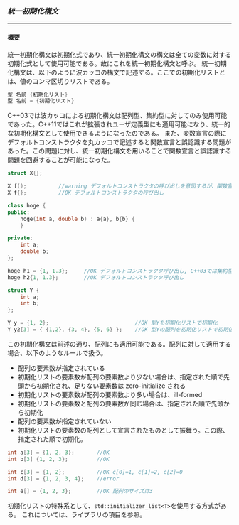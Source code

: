 ### *統一初期化構文*
---
#### 概要
統一初期化構文は初期化式であり、統一初期化構文の構文は全ての変数に対する初期化式として使用可能である。故にこれを統一初期化構文と呼ぶ。
統一初期化構文は、以下のように波カッコの構文で記述する。ここでの初期化リストとは、値のコンマ区切りリストである。

```c++
型 名前 {初期化リスト}
型 名前 = {初期化リスト}
```

C++03では波カッコによる初期化構文は配列型、集約型に対してのみ使用可能であった。C++11ではこれが拡張されユーザ定義型にも適用可能になり、統一的な初期化構文として使用できるようになったのである。
また、変数宣言の際にデフォルトコンストラクタを丸カッコで記述すると関数宣言と誤認識する問題があった。この問題に対し、統一初期化構文を用いることで関数宣言と誤認識する問題を回避することが可能になった。


```c++
struct X{};

X f();          //warning デフォルトコンストラクタの呼び出しを意図するが、関数宣言として解釈。
X f{};          //OK デフォルトコンストラクタの呼び出し

class hoge {
public:
    hoge(int a, double b) : a{a}, b{b} {
    }

private:
    int a;
    double b;
};

hoge h1 = {1, 1.3};     //OK デフォルトコンストラクタ呼び出し, C++03では集約型のみ使用可
hoge h2{1, 1.3};        //OK デフォルトコンストラクタ呼び出し

struct Y {
    int a;
    int b;
};

Y y = {1, 2};                           //OK 型Yを初期化リストで初期化
Y y2[3] = { {1,2}, {3, 4}, {5, 6} };    //OK 型Yの配列を初期化リストで初期化
```

この初期化構文は前述の通り、配列にも適用可能である。配列に対して適用する場合、以下のようなルールで扱う。
 * 配列の要素数が指定されている
  * 初期化リストの要素数が配列の要素数より少ない場合は、指定された順で先頭から初期化され、足りない要素数は zero-initialize される
  * 初期化リストの要素数が配列の要素数より多い場合は、ill-formed
  * 初期化リストの要素数と配列の要素数が同じ場合は、指定された順で先頭から初期化
 * 配列の要素数が指定されていない
  * 初期化リストの要素数の配列として宣言されたものとして振舞う。この際、指定された順で初期化。

```c++
int a[3] = {1, 2, 3};       //OK
int b[3] {1, 2, 3};         //OK

int c[3] = {1, 2};          //OK c[0]=1, c[1]=2, c[2]=0
int d[3] = {1, 2, 3, 4};    //error

int e[] = {1, 2, 3};        //OK 配列のサイズは3
```

初期化リストの特殊系として、`std::initializer_list<T>`を使用する方式がある。
これについては、ライブラリの項目を参照。

